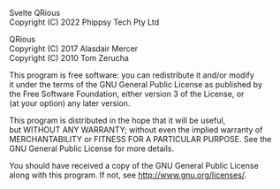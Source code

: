 Svelte QRious  
Copyright (C) 2022 Phippsy Tech Pty Ltd

QRious  
Copyright (C) 2017 Alasdair Mercer  
Copyright (C) 2010 Tom Zerucha  

This program is free software: you can redistribute it and/or modify  
it under the terms of the GNU General Public License as published by  
the Free Software Foundation, either version 3 of the License, or  
(at your option) any later version.

This program is distributed in the hope that it will be useful,  
but WITHOUT ANY WARRANTY; without even the implied warranty of  
MERCHANTABILITY or FITNESS FOR A PARTICULAR PURPOSE.  See the  
GNU General Public License for more details.

You should have received a copy of the GNU General Public License  
along with this program.  If not, see <http://www.gnu.org/licenses/>.